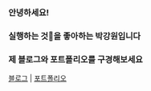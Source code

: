 ### 안녕하세요!
### 실행하는 것🏃을 좋아하는 박강원입니다
### 제 블로그와 포트폴리오를 구경해보세요



[블로그](https://kangwonpark27.tistory.com/) |
[포트폴리오](https://roan-helmet-ae1.notion.site/6cb6ca91de9f4a25a81a92c21c44319b?pvs=4)

